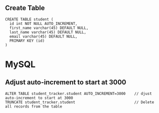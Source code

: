 

## Create Table
```
CREATE TABLE student (
  id int NOT NULL AUTO_INCREMENT,
  first_name varchar(45) DEFAULT NULL,
  last_name varchar(45) DEFAULT NULL,
  email varchar(45) DEFAULT NULL,
  PRIMARY KEY (id)
)
```

# MySQL
## Adjust auto-increment to start at 3000

```
ALTER TABLE student_tracker.student AUTO_INCREMENT=3000    // djust auto-increment to start at 3000
TRUNCATE student_tracker.student                           // Delete all records from the table
```


